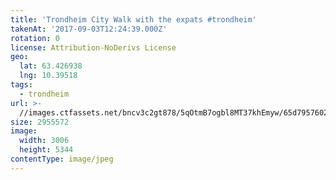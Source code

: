 ```yaml
---
title: 'Trondheim City Walk with the expats #trondheim'
takenAt: '2017-09-03T12:24:39.000Z'
rotation: 0
license: Attribution-NoDerivs License
geo:
  lat: 63.426938
  lng: 10.39518
tags:
  - trondheim
url: >-
  //images.ctfassets.net/bncv3c2gt878/5qOtmB7ogbl8MT37khEmyw/65d7957602bbe0d9a0203c24f4f83f45/trondheim-city-walk-with-the-expats-trondheim_36820173406_o
size: 2955572
image:
  width: 3006
  height: 5344
contentType: image/jpeg
---
```


